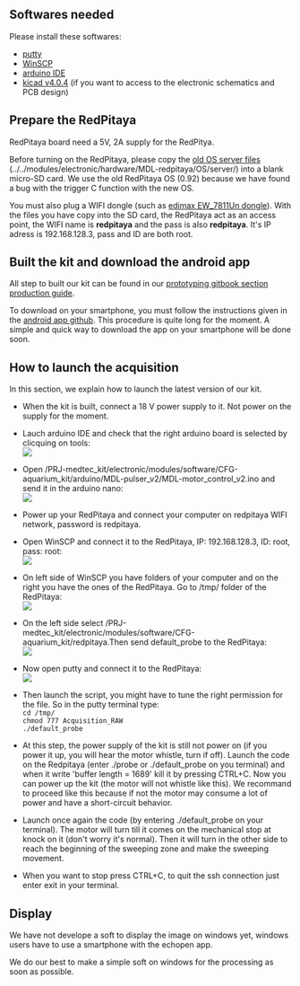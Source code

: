 ## Softwares needed

Please install these softwares:

* [putty](http://www.chiark.greenend.org.uk/~sgtatham/putty/download.html)
* [WinSCP](https://winscp.net/eng/download.php)
* [arduino IDE](https://www.arduino.cc/en/Main/Software)
* [kicad v4.0.4](http://kicad-pcb.org/download/windows/) (if you want to access to the electronic schematics and PCB design)

## Prepare the RedPitaya

RedPitaya board need a 5V, 2A supply for the RedPitya.

Before turning on the RedPitaya, please copy the [old OS server files](../../electronic/modules/hardware/MDL-redpitaya/OS/server/) (../../modules/electronic/hardware/MDL-redpitaya/OS/server/) into a blank micro-SD card. We use the old RedPitaya OS (0.92) because we have found a bug with the trigger C function with the new OS.

You must also plug a WIFI dongle (such as [edimax EW_7811Un dongle](http://www.edimax.fr/edimax/merchandise/merchandise_detail/data/edimax/fr/wireless_adapters_n150/ew-7811un/)). With the files you have copy into the SD card, the RedPitaya act as an access point, the WIFI name is **redpitaya** and the pass is also **redpitaya**. It's IP adress is 192.168.128.3, pass and ID are both root.

## Built the kit and download the android app

All step to built our kit can be found in our [prototyping gitbook section production guide](https://echopen.gitbooks.io/echopen_prototyping/content/stable/guide_hardware.html).

To download on your smartphone, you must follow the instructions given in the [android app github](https://github.com/echopen/PRJ-medtec_androidapp). This procedure is quite long for the moment. A simple and quick way to download the app on your smartphone will be done soon.

## How to launch the acquisition

In this section, we explain how to launch the latest version of our kit.

* When the kit is built, connect a 18 V power supply to it. Not power on the supply for the moment.

* Lauch arduino IDE and check that the right arduino board is selected by clicquing on tools:  
![](./images/arduino_select.png)

* Open /PRJ-medtec_kit/electronic/modules/software/CFG-aquarium_kit/arduino/MDL-pulser_v2/MDL-motor_control_v2.ino and send it in the arduino nano:  
![](./images/arduino_send.png)

* Power up your RedPitaya and connect your computer on redpitaya WIFI network, password is redpitaya.

* Open WinSCP and connect it to the RedPitaya, IP: 192.168.128.3, ID: root, pass: root:  
![](./images/winscp_login.png)

* On left side of WinSCP you have folders of your computer and on the right you have the ones of the RedPitaya. Go to /tmp/ folder of the RedPitaya:  
![](./images/winscp_tmp_folder.png)

* On the left side select /PRJ-medtec_kit/electronic/modules/software/CFG-aquarium_kit/redpitaya.Then send default_probe to the RedPitaya:  
![](./images/winscp_send.png)

* Now open putty and connect it to the RedPitaya:  
![](./images/putty_login.png)

* Then launch the script, you might have to tune the right permission for the file. So in the putty terminal type:  
 `cd /tmp/`  
 `chmod 777 Acquisition_RAW`  
 `./default_probe`

* At this step, the power supply of the kit is still not power on (if you power it up, you will hear the motor whistle, turn if off). Launch the code on the Redpitaya (enter ./probe or ./default_probe on you terminal) and when it write 'buffer length = 1689' kill it by pressing CTRL+C. Now you can power up the kit (the motor will not whistle like this). We recommand to proceed like this because if not the motor may consume a lot of power and have a short-circuit behavior.

* Launch once again the code (by entering ./default_probe on your terminal). The motor will turn till it comes on the mechanical stop at knock on it (don't worry it's normal). Then it will turn in the other side to reach the beginning of the sweeping zone and make the sweeping movement.

* When you want to stop press CTRL+C, to quit the ssh connection just enter exit in your terminal.

## Display

We have not develope a soft to display the image on windows yet, windows users have to use a smartphone with the echopen app.

We do our best to make a simple soft on windows for the processing as soon as possible.